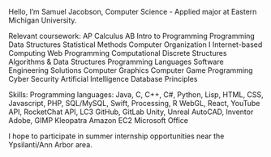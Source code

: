 Hello, I’m Samuel Jacobson, Computer Science - Applied major at Eastern Michigan University.

Relevant coursework:
AP Calculus AB
Intro to Programming
Programming Data Structures
Statistical Methods
Computer Organization I
Internet-based Computing
Web Programming
Computational Discrete Structures
Algorithms & Data Structures
Programming Languages
Software Engineering Solutions
Computer Graphics
Computer Game Programming
Cyber Security
Artificial Intelligence
Database Principles

Skills:
Programming languages: Java, C, C++, C#, Python, Lisp, HTML, CSS, Javascript, PHP, SQL/MySQL, Swift, Processing, R
WebGL, React, YouTube API, RocketChat API, LC3
GitHub, GitLab
Unity, Unreal
AutoCAD, Inventor
Adobe, GIMP
Kleopatra
Amazon EC2
Microsoft Office



I hope to participate in summer internship opportunities near the Ypsilanti/Ann Arbor area.
